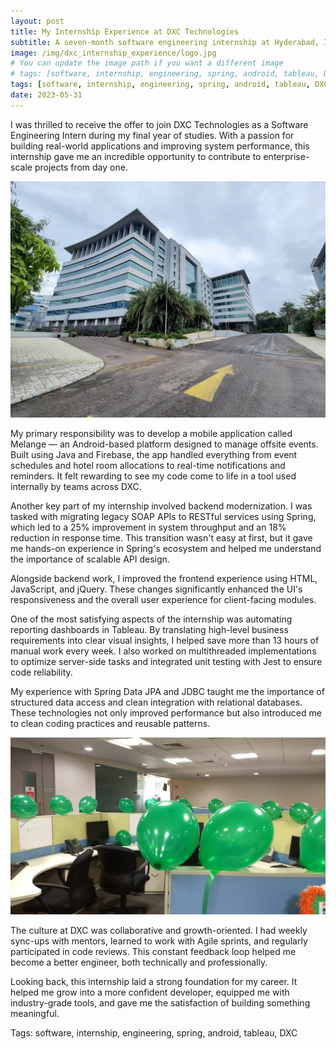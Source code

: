 ```yaml
---
layout: post
title: My Internship Experience at DXC Technologies
subtitle: A seven-month software engineering internship at Hyderabad, India
image: /img/dxc_internship_experience/logo.jpg
# You can update the image path if you want a different image
# tags: [software, internship, engineering, spring, android, tableau, DXC]
tags: [software, internship, engineering, spring, android, tableau, DXC]
date: 2023-05-31
---
```


I was thrilled to receive the offer to join DXC Technologies as a Software Engineering Intern during my final year of studies. With a passion for building real-world applications and improving system performance, this internship gave me an incredible opportunity to contribute to enterprise-scale projects from day one.

![DXC Internship 1](/img/dxc_internship_experience/content_1.jpg)

My primary responsibility was to develop a mobile application called Melange — an Android-based platform designed to manage offsite events. Built using Java and Firebase, the app handled everything from event schedules and hotel room allocations to real-time notifications and reminders. It felt rewarding to see my code come to life in a tool used internally by teams across DXC.

Another key part of my internship involved backend modernization. I was tasked with migrating legacy SOAP APIs to RESTful services using Spring, which led to a 25% improvement in system throughput and an 18% reduction in response time. This transition wasn't easy at first, but it gave me hands-on experience in Spring's ecosystem and helped me understand the importance of scalable API design.

Alongside backend work, I improved the frontend experience using HTML, JavaScript, and jQuery. These changes significantly enhanced the UI's responsiveness and the overall user experience for client-facing modules.

One of the most satisfying aspects of the internship was automating reporting dashboards in Tableau. By translating high-level business requirements into clear visual insights, I helped save more than 13 hours of manual work every week. I also worked on multithreaded implementations to optimize server-side tasks and integrated unit testing with Jest to ensure code reliability.

My experience with Spring Data JPA and JDBC taught me the importance of structured data access and clean integration with relational databases. These technologies not only improved performance but also introduced me to clean coding practices and reusable patterns.

![DXC Internship 2](/img/dxc_internship_experience/content_2.jpg)

The culture at DXC was collaborative and growth-oriented. I had weekly sync-ups with mentors, learned to work with Agile sprints, and regularly participated in code reviews. This constant feedback loop helped me become a better engineer, both technically and professionally.

Looking back, this internship laid a strong foundation for my career. It helped me grow into a more confident developer, equipped me with industry-grade tools, and gave me the satisfaction of building something meaningful.

Tags: software, internship, engineering, spring, android, tableau, DXC 